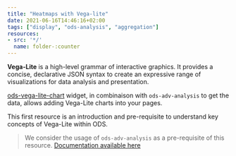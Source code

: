 ```yaml
---
title: "Heatmaps with Vega-lite"
date: 2021-06-16T14:46:16+02:00
tags: ["display", "ods-analysis", "aggregation"]
resources:
- src: '*/'
  name: folder-:counter
---
```


**Vega-Lite** is a high-level grammar of interactive graphics. It provides a concise, declarative JSON syntax to create an expressive range of visualizations for data analysis and presentation.

[ods-vega-lite-chart](https://help.opendatasoft.com/widgets/#/api/ods-widgets.directive:odsVegaLiteChart) widget, in combinaison with `ods-adv-analysis` to get the data, allows adding Vega-Lite charts into your pages.

This first resource is an introduction and pre-requisite to understand key concepts of Vega-Lite within ODS.

> We consider the usage of `ods-adv-analysis` as a pre-requisite of this resource.
> [Documentation available here](https://help.opendatasoft.com/widgets/#/api/ods-widgets.directive:odsAdvAnalysis)